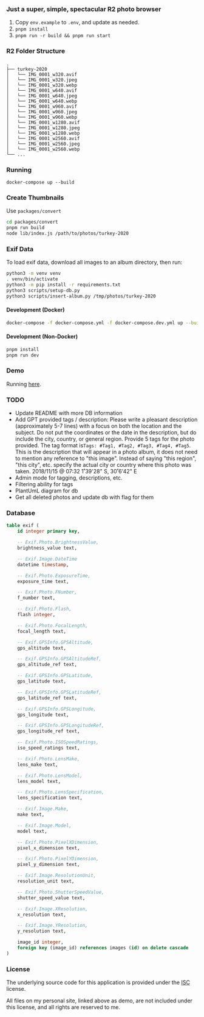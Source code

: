 ### Just a super, simple, spectacular R2 photo browser

1. Copy `env.example` to `.env`, and update as needed.
2. `pnpm install`
3. `pnpm run -r build && pnpm run start`

### R2 Folder Structure

```
.
├── turkey-2020
│   └── IMG_0001_w320.avif
│   └── IMG_0001_w320.jpeg
│   └── IMG_0001_w320.webp
│   └── IMG_0001_w640.avif
│   └── IMG_0001_w640.jpeg
│   └── IMG_0001_w640.webp
│   └── IMG_0001_w960.avif
│   └── IMG_0001_w960.jpeg
│   └── IMG_0001_w960.webp
│   └── IMG_0001_w1280.avif
│   └── IMG_0001_w1280.jpeg
│   └── IMG_0001_w1280.webp
│   └── IMG_0001_w2560.avif
│   └── IMG_0001_w2560.jpeg
│   └── IMG_0001_w2560.webp
└── ...
```

### Running

```
docker-compose up --build
```

### Create Thumbnails

Use `packages/convert`

```sh
cd packages/convert
pnpm run build
node lib/index.js /path/to/photos/turkey-2020
```

### Exif Data

To load exif data, download all images to an album directory, then run:

```sh
python3 -m venv venv
. venv/bin/activate
python3 -m pip install -r requirements.txt
python3 scripts/setup-db.py
python3 scripts/insert-album.py /tmp/photos/turkey-2020
```

#### Development (Docker)

```bash
docker-compose -f docker-compose.yml -f docker-compose.dev.yml up --build
```

#### Development (Non-Docker)

```bash
pnpm install
pnpm run dev
```

### Demo

Running [here](https://dylan.is/photos/).

### TODO

- Update README with more DB information
- Add GPT provided tags / description: Please write a pleasant description (approximately 5-7 lines) with a focus on both the location and the subject. Do not put the coordinates or the date in the description, but do include the city, country, or general region. Provide 5 tags for the photo provided. The tag format is`Tags: #Tag1, #Tag2, #Tag3, #Tag4, #Tag5`. This is the description that will appear in a photo album, it does not need to mention any reference to "this image". Instead of saying "this region", "this city", etc. specify the actual city or country where this photo was taken.
  2018/11/15 @ 07:32
  1˚39'28" S, 30˚6'42" E
- Admin mode for tagging, descriptions, etc.
- Filtering ability for tags
- PlantUmL diagram for db
- Get all deleted photos and update db with flag for them

### Database

```sql
table exif (
    id integer primary key,

    -- Exif.Photo.BrightnessValue,
    brightness_value text,

    -- Exif.Image.DateTime
    datetime timestamp,

    -- Exif.Photo.ExposureTime,
    exposure_time text,

    -- Exif.Photo.FNumber,
    f_number text,

    -- Exif.Photo.Flash,
    flash integer,

    -- Exif.Photo.FocalLength,
    focal_length text,

    -- Exif.GPSInfo.GPSAltitude,
    gps_altitude text,

    -- Exif.GPSInfo.GPSAltitudeRef,
    gps_altitude_ref text,

    -- Exif.GPSInfo.GPSLatitude,
    gps_latitude text,

    -- Exif.GPSInfo.GPSLatitudeRef,
    gps_latitude_ref text,

    -- Exif.GPSInfo.GPSLongitude,
    gps_longitude text,

    -- Exif.GPSInfo.GPSLongitudeRef,
    gps_longitude_ref text,

    -- Exif.Photo.ISOSpeedRatings,
    iso_speed_ratings text,

    -- Exif.Photo.LensMake,
    lens_make text,

    -- Exif.Photo.LensModel,
    lens_model text,

    -- Exif.Photo.LensSpecification,
    lens_specification text,

    -- Exif.Image.Make,
    make text,

    -- Exif.Image.Model,
    model text,

    -- Exif.Photo.PixelXDimension,
    pixel_x_dimension text,

    -- Exif.Photo.PixelYDimension,
    pixel_y_dimension text,

    -- Exif.Image.ResolutionUnit,
    resolution_unit text,

    -- Exif.Photo.ShutterSpeedValue,
    shutter_speed_value text,

    -- Exif.Image.XResolution,
    x_resolution text,

    -- Exif.Image.YResolution,
    y_resolution text,

    image_id integer,
    foreign key (image_id) references images (id) on delete cascade
)
```

### License

The underlying source code for this application is provided under
the [ISC](LICENSE) license.

All files on my personal site, linked above as demo, are not
included under this license, and all rights are reserved to me.
